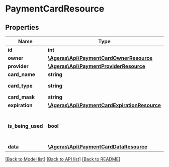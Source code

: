 # PaymentCardResource

## Properties
Name | Type | Description | Notes
------------ | ------------- | ------------- | -------------
**id** | **int** | User Id. | [optional] 
**owner** | [**\Ageras\Api\PaymentCardOwnerResource**](PaymentCardOwnerResource.md) |  | [optional] 
**provider** | [**\Ageras\Api\PaymentProviderResource**](PaymentProviderResource.md) |  | [optional] 
**card_name** | **string** | Card name. | [optional] 
**card_type** | **string** | Type of card | [optional] 
**card_mask** | **string** | Card mask. | [optional] 
**expiration** | [**\Ageras\Api\PaymentCardExpirationResource**](PaymentCardExpirationResource.md) |  | [optional] 
**is_being_used** | **bool** | Is payment card is being used in any package. | [optional] [default to false]
**data** | [**\Ageras\Api\PaymentCardDataResource**](PaymentCardDataResource.md) |  | [optional] 

[[Back to Model list]](../README.md#documentation-for-models) [[Back to API list]](../README.md#documentation-for-api-endpoints) [[Back to README]](../README.md)


